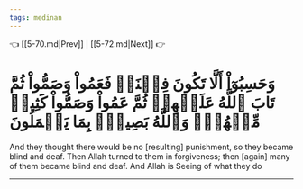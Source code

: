 ```yaml
---
tags: medinan
---
```


👈 [[5-70.md|Prev]] | [[5-72.md|Next]] 👉

# وَحَسِبُوٓاْ أَلَّا تَكُونَ فِتۡنَةٞ فَعَمُواْ وَصَمُّواْ ثُمَّ تَابَ ٱللَّهُ عَلَيۡهِمۡ ثُمَّ عَمُواْ وَصَمُّواْ كَثِيرٞ مِّنۡهُمۡۚ وَٱللَّهُ بَصِيرُۢ بِمَا يَعۡمَلُونَ

And they thought there would be no [resulting] punishment, so they became blind and deaf. Then Allah turned to them in forgiveness; then [again] many of them became blind and deaf. And Allah is Seeing of what they do

---

